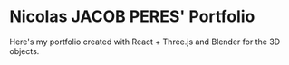 # Nicolas JACOB PERES' Portfolio

Here's my portfolio created with React + Three.js and Blender for the 3D objects.

